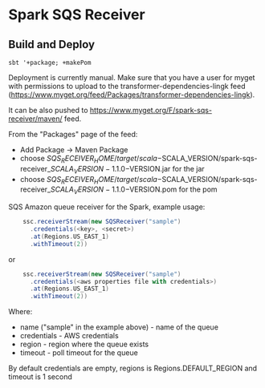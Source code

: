 Spark SQS Receiver
==================


## Build and Deploy

`sbt '+package; +makePom`

Deployment is currently manual.  Make sure that you have a user for myget with permissions to upload to the transformer-dependencies-lingk feed (https://www.myget.org/feed/Packages/transformer-dependencies-lingk).

It can be also pushed to https://www.myget.org/F/spark-sqs-receiver/maven/ feed.

From the "Packages" page of the feed:
  * Add Package -> Maven Package
  * choose $SQS_RECEIVER_HOME/target/scala-$SCALA_VERSION/spark-sqs-receiver_$SCALA_VERSION-1.1.0-$VERSION.jar for the jar
  * choose $SQS_RECEIVER_HOME/target/scala-$SCALA_VERSION/spark-sqs-receiver_$SCALA_VERSION-1.1.0-$VERSION.pom for the pom

SQS Amazon queue receiver for the Spark, example usage:

```scala
    ssc.receiverStream(new SQSReceiver("sample")
      .credentials(<key>, <secret>)
      .at(Regions.US_EAST_1)
      .withTimeout(2))
```

   or

```scala
    ssc.receiverStream(new SQSReceiver("sample")
      .credentials(<aws properties file with credentials>)
      .at(Regions.US_EAST_1)
      .withTimeout(2))
```

Where:
* name ("sample" in the example above) - name of the queue
* credentials - AWS credentials
* region - region where the queue exists
* timeout - poll timeout for the queue

By default credentials are empty, regions is Regions.DEFAULT_REGION and timeout is 1 second

